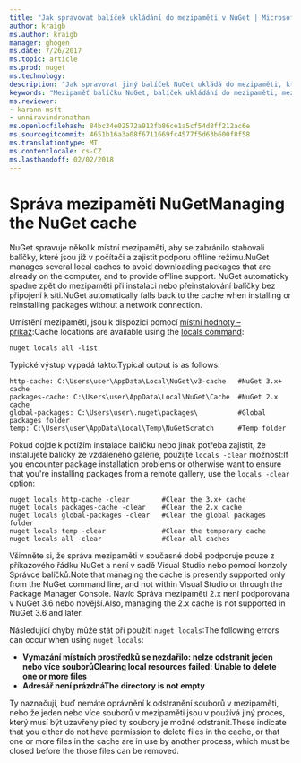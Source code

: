 ```yaml
---
title: "Jak spravovat balíček ukládání do mezipaměti v NuGet | Microsoft Docs"
author: kraigb
ms.author: kraigb
manager: ghogen
ms.date: 7/26/2017
ms.topic: article
ms.prod: nuget
ms.technology: 
description: "Jak spravovat jiný balíček NuGet ukládá do mezipaměti, který neexistuje na počítači, které se používají při instalaci nebo obnovují se balíčky."
keywords: "Mezipaměť balíčku NuGet, balíček ukládání do mezipaměti, mezipaměti NuGet, Správa mezipaměti, místní mezipaměti NuGet, globální mezipaměti NuGet, místní hodnoty – příkaz NuGet, vymazání mezipaměti"
ms.reviewer:
- karann-msft
- unniravindranathan
ms.openlocfilehash: 84bc34e02572a912fb86ce1a5cf54d8ff212ac6e
ms.sourcegitcommit: 4651b16a3a08f6711669fc4577f5d63b600f8f58
ms.translationtype: MT
ms.contentlocale: cs-CZ
ms.lasthandoff: 02/02/2018
---
```

# <a name="managing-the-nuget-cache"></a><span data-ttu-id="52da7-104">Správa mezipaměti NuGet</span><span class="sxs-lookup"><span data-stu-id="52da7-104">Managing the NuGet cache</span></span>

<span data-ttu-id="52da7-105">NuGet spravuje několik místní mezipaměti, aby se zabránilo stahovali balíčky, které jsou již v počítači a zajistit podporu offline režimu.</span><span class="sxs-lookup"><span data-stu-id="52da7-105">NuGet manages several local caches to avoid downloading packages that are already on the computer, and to provide offline support.</span></span> <span data-ttu-id="52da7-106">NuGet automaticky spadne zpět do mezipaměti při instalaci nebo přeinstalování balíčky bez připojení k síti.</span><span class="sxs-lookup"><span data-stu-id="52da7-106">NuGet automatically falls back to the cache when installing or reinstalling packages without a network connection.</span></span>

<span data-ttu-id="52da7-107">Umístění mezipaměti, jsou k dispozici pomocí [místní hodnoty – příkaz](../tools/cli-ref-locals.md):</span><span class="sxs-lookup"><span data-stu-id="52da7-107">Cache locations are available using the [locals command](../tools/cli-ref-locals.md):</span></span>

```cli
nuget locals all -list
```

<span data-ttu-id="52da7-108">Typické výstup vypadá takto:</span><span class="sxs-lookup"><span data-stu-id="52da7-108">Typical output is as follows:</span></span>

```output
http-cache: C:\Users\user\AppData\Local\NuGet\v3-cache   #NuGet 3.x+ cache
packages-cache: C:\Users\user\AppData\Local\NuGet\Cache  #NuGet 2.x cache
global-packages: C:\Users\user\.nuget\packages\          #Global packages folder
temp: C:\Users\user\AppData\Local\Temp\NuGetScratch      #Temp folder
```

<span data-ttu-id="52da7-109">Pokud dojde k potížím instalace balíčku nebo jinak potřeba zajistit, že instalujete balíčky ze vzdáleného galerie, použijte `locals -clear` možnost:</span><span class="sxs-lookup"><span data-stu-id="52da7-109">If you encounter package installation problems or otherwise want to ensure that you're installing packages from a remote gallery, use the `locals -clear` option:</span></span>

```cli
nuget locals http-cache -clear        #Clear the 3.x+ cache
nuget locals packages-cache -clear    #Clear the 2.x cache
nuget locals global-packages -clear   #Clear the global packages folder
nuget locals temp -clear              #Clear the temporary cache
nuget locals all -clear               #Clear all caches
```

<span data-ttu-id="52da7-110">Všimněte si, že správa mezipaměti v současné době podporuje pouze z příkazového řádku NuGet a není v sadě Visual Studio nebo pomocí konzoly Správce balíčků.</span><span class="sxs-lookup"><span data-stu-id="52da7-110">Note that managing the cache is presently supported only from the NuGet command line, and not within Visual Studio or through the Package Manager Console.</span></span> <span data-ttu-id="52da7-111">Navíc Správa mezipaměti 2.x není podporována v NuGet 3.6 nebo novější.</span><span class="sxs-lookup"><span data-stu-id="52da7-111">Also, managing the 2.x cache is not supported in NuGet 3.6 and later.</span></span>

<span data-ttu-id="52da7-112">Následující chyby může stát při použití `nuget locals`:</span><span class="sxs-lookup"><span data-stu-id="52da7-112">The following errors can occur when using `nuget locals`:</span></span>

- <span data-ttu-id="52da7-113">**Vymazání místních prostředků se nezdařilo: nelze odstranit jeden nebo více souborů**</span><span class="sxs-lookup"><span data-stu-id="52da7-113">**Clearing local resources failed: Unable to delete one or more files**</span></span>
- <span data-ttu-id="52da7-114">**Adresář není prázdná**</span><span class="sxs-lookup"><span data-stu-id="52da7-114">**The directory is not empty**</span></span>

<span data-ttu-id="52da7-115">Ty naznačují, buď nemáte oprávnění k odstranění souborů v mezipaměti, nebo že jeden nebo více souborů v mezipaměti jsou v používá jiný proces, který musí být uzavřeny před ty soubory je možné odstranit.</span><span class="sxs-lookup"><span data-stu-id="52da7-115">These indicate that you either do not have permission to delete files in the cache, or that one or more files in the cache are in use by another process, which must be closed before the those files can be removed.</span></span>
